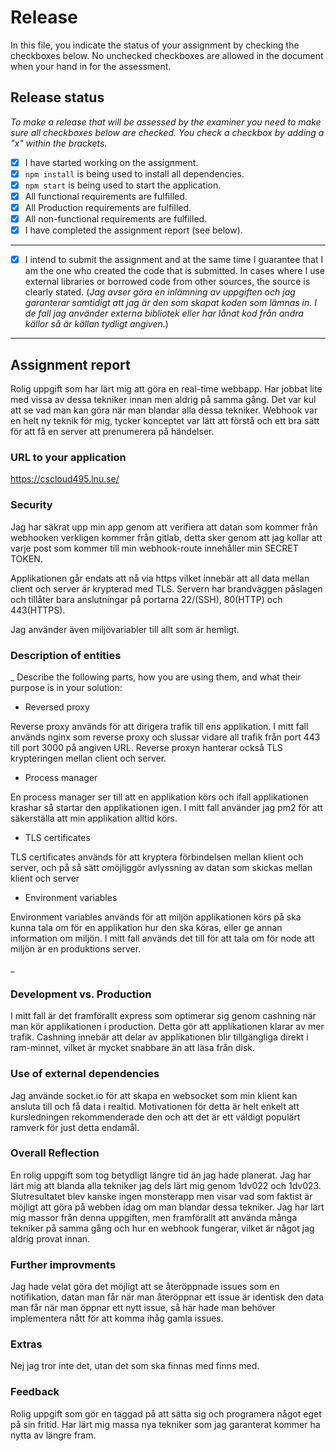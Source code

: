 # Release

In this file, you indicate the status of your assignment by checking the checkboxes below. No unchecked checkboxes are allowed in the document when your hand in for the assessment.

## Release status

_To make a release that will be assessed by the examiner you need to make sure all checkboxes below are checked. You check a checkbox by adding a "x" within the brackets._

- [x] I have started working on the assignment.
- [x] `npm install` is being used to install all dependencies.
- [x] `npm start` is being used to start the application.
- [x] All functional requirements are fulfilled.
- [x] All Production requirements are fulfilled.
- [x] All non-functional requirements are fulfilled.
- [x] I have completed the assignment report (see below).

---

- [x] I intend to submit the assignment and at the same time I guarantee that I am the one who created the code that is submitted. In cases where I use external libraries or borrowed code from other sources, the source is clearly stated.
(_Jag avser göra en inlämning av uppgiften och jag garanterar samtidigt att jag är den som skapat koden som lämnas in. I de fall jag använder externa bibliotek eller har lånat kod från andra källor så är källan tydligt angiven._)

---

## Assignment report

Rolig uppgift som har lärt mig att göra en real-time webbapp. Har jobbat lite med vissa av dessa tekniker innan men aldrig på samma gång. Det var kul att se vad man kan göra när man blandar alla dessa tekniker. Webhook var en helt ny teknik för mig, tycker konceptet var lätt att förstå och ett bra sätt för att få en server att prenumerera på händelser.

### URL to your application

<https://cscloud495.lnu.se/>

### Security

Jag har säkrat upp min app genom att verifiera att datan som kommer från webhooken verkligen kommer från gitlab, detta sker genom att jag kollar att varje post som kommer till min webhook-route innehåller min SECRET TOKEN.

Applikationen går endats att nå via https vilket innebär att all data mellan client och server är krypterad med TLS. Servern har brandväggen påslagen och tillåter bara anslutningar på portarna 22/(SSH), 80(HTTP) och 443(HTTPS).

Jag använder även miljövariabler till allt som är hemligt.

### Description of entities

_ Describe the following parts, how you are using them, and what their purpose is in your solution:

- Reversed proxy

Reverse proxy används för att dirigera trafik till ens applikation. I mitt fall används nginx som reverse proxy och slussar vidare all trafik från port 443 till port 3000 på angiven URL. Reverse proxyn hanterar också TLS krypteringen mellan client och server.

- Process manager

En process manager ser till att en applikation körs och ifall applikationen krashar så startar den applikationen igen. I mitt fall använder jag pm2 för att säkerställa att min applikation alltid körs.

- TLS certificates

TLS certificates används för att kryptera förbindelsen mellan klient och server, och på så sätt omöjliggör avlyssning av datan som skickas mellan klient och server

- Environment variables

Environment variables används för att miljön applikationen körs på ska kunna tala om för en applikation hur den ska köras, eller ge annan information om miljön. I mitt fall används det till för att tala om för node att miljön är en produktions server.

_

### Development vs. Production

I mitt fall är det framförallt express som optimerar sig genom cashning när man kör applikationen i production. Detta gör att applikationen klarar av mer trafik. Cashning innebär att delar av applikationen blir tillgängliga direkt i ram-minnet, vilket är mycket snabbare än att läsa från disk.

### Use of external dependencies

Jag använde socket.io för att skapa en websocket som min klient kan ansluta till och få data i realtid. Motivationen för detta är helt enkelt att kursledningen rekommenderade den och att det är ett väldigt populärt ramverk för just detta endamål.

### Overall Reflection

En rolig uppgift som tog betydligt längre tid än jag hade planerat. Jag har lärt mig att blanda alla tekniker jag dels lärt mig genom 1dv022 och 1dv023. Slutresultatet blev kanske ingen monsterapp men visar vad som faktist är möjligt att göra på webben idag om man blandar dessa tekniker. Jag har lärt mig massor från denna uppgiften, men framförallt att använda många tekniker på samma gång och hur en webhook fungerar, vilket är något jag aldrig provat innan.

### Further improvments

Jag hade velat göra det möjligt att se återöppnade issues som en notifikation, datan man får när man återöppnar ett issue är identisk den data man får när man öppnar ett nytt issue, så här hade man behöver implementera nått för att komma ihåg gamla issues.

### Extras

Nej jag tror inte det, utan det som ska finnas med finns med.

### Feedback

Rolig uppgift som gör en taggad på att sätta sig och programera något eget på sin fritid. Har lärt mig massa nya tekniker som jag garanterat kommer ha nytta av längre fram.
